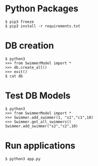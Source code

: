 # Python Packages
```
$ pip3 freeze 
$ pip3 install -r requirements.txt
```

# DB creation
```
$ python3
>>> from SwimmerModel import *
>>> db.create_all()
>>> exit()
$ cat db
```

# Test DB Models
```
$ python3
>>> from SwimmerModel import *
>>> Swimmer.add_swimmer(1, "s1","c1",10)
>>> Swimmer.get_all_swimmers()
Swimmer.add_swimmer("s2","c2",10)
```

# Run applications
```
$ python3 app.py
```
